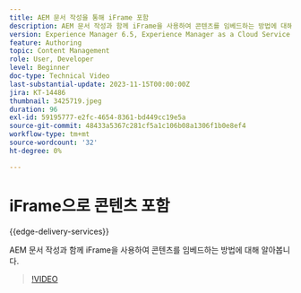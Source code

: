 ```yaml
---
title: AEM 문서 작성을 통해 iFrame 포함
description: AEM 문서 작성과 함께 iFrame을 사용하여 콘텐츠를 임베드하는 방법에 대해 알아봅니다.
version: Experience Manager 6.5, Experience Manager as a Cloud Service
feature: Authoring
topic: Content Management
role: User, Developer
level: Beginner
doc-type: Technical Video
last-substantial-update: 2023-11-15T00:00:00Z
jira: KT-14486
thumbnail: 3425719.jpeg
duration: 96
exl-id: 59195777-e2fc-4654-8361-bd449cc19e5a
source-git-commit: 48433a5367c281cf5a1c106b08a1306f1b0e8ef4
workflow-type: tm+mt
source-wordcount: '32'
ht-degree: 0%

---
```


# iFrame으로 콘텐츠 포함

{{edge-delivery-services}}

AEM 문서 작성과 함께 iFrame을 사용하여 콘텐츠를 임베드하는 방법에 대해 알아봅니다.

>[!VIDEO](https://video.tv.adobe.com/v/3438396/?learn=on&captions=kor)
